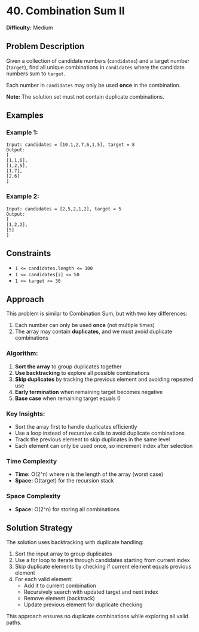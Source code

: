 # 40. Combination Sum II

**Difficulty:** Medium

## Problem Description

Given a collection of candidate numbers (`candidates`) and a target number (`target`), find all unique combinations in `candidates` where the candidate numbers sum to `target`.

Each number in `candidates` may only be used **once** in the combination.

**Note:** The solution set must not contain duplicate combinations.

## Examples

### Example 1:
```
Input: candidates = [10,1,2,7,6,1,5], target = 8
Output: 
[
[1,1,6],
[1,2,5],
[1,7],
[2,6]
]
```

### Example 2:
```
Input: candidates = [2,5,2,1,2], target = 5
Output: 
[
[1,2,2],
[5]
]
```

## Constraints

- `1 <= candidates.length <= 100`
- `1 <= candidates[i] <= 50`
- `1 <= target <= 30`

## Approach

This problem is similar to Combination Sum, but with two key differences:
1. Each number can only be used **once** (not multiple times)
2. The array may contain **duplicates**, and we must avoid duplicate combinations

### Algorithm:
1. **Sort the array** to group duplicates together
2. **Use backtracking** to explore all possible combinations
3. **Skip duplicates** by tracking the previous element and avoiding repeated use
4. **Early termination** when remaining target becomes negative
5. **Base case** when remaining target equals 0

### Key Insights:
- Sort the array first to handle duplicates efficiently
- Use a loop instead of recursive calls to avoid duplicate combinations
- Track the previous element to skip duplicates in the same level
- Each element can only be used once, so increment index after selection

### Time Complexity
- **Time:** O(2^n) where n is the length of the array (worst case)
- **Space:** O(target) for the recursion stack

### Space Complexity
- **Space:** O(2^n) for storing all combinations

## Solution Strategy

The solution uses backtracking with duplicate handling:

1. Sort the input array to group duplicates
2. Use a for loop to iterate through candidates starting from current index
3. Skip duplicate elements by checking if current element equals previous element
4. For each valid element:
   - Add it to current combination
   - Recursively search with updated target and next index
   - Remove element (backtrack)
   - Update previous element for duplicate checking

This approach ensures no duplicate combinations while exploring all valid paths.
